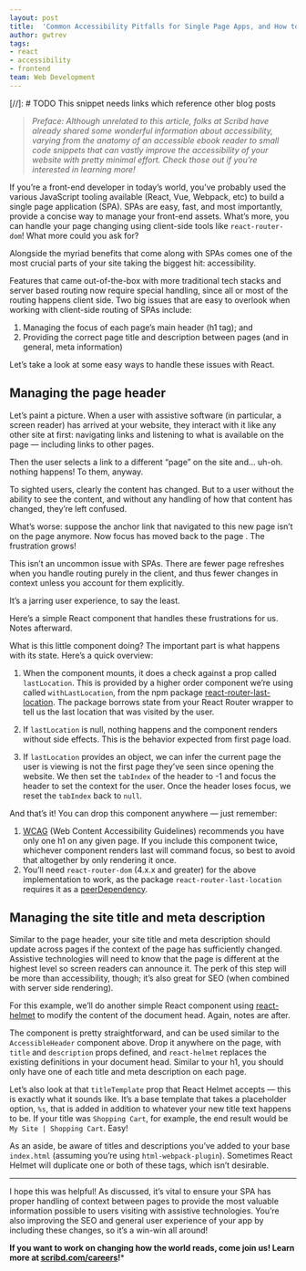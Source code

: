 ```yaml
---
layout: post
title:  'Common Accessibility Pitfalls for Single Page Apps, and How to Avoid Them'
author: gwtrev
tags:
- react
- accessibility
- frontend
team: Web Development
---
```


[//]: # TODO This snippet needs links which reference other blog posts

> *Preface: Although unrelated to this article, folks at Scribd have already
> shared some wonderful information about accessibility, varying from the
> anatomy of an accessible ebook reader to small code snippets that can vastly
> improve the accessibility of your website with pretty minimal effort. Check
> those out if you’re interested in learning more!*

If you’re a front-end developer in today’s world, you’ve probably used the
various JavaScript tooling available (React, Vue, Webpack, etc) to build a
single page application (SPA). SPAs are easy, fast, and most importantly,
provide a concise way to manage your front-end assets. What’s more, you can
handle your page changing using client-side tools like `react-router-dom`! What
more could you ask for?

Alongside the myriad benefits that come along with SPAs comes one of the most
crucial parts of your site taking the biggest hit: accessibility.

Features that came out-of-the-box with more traditional tech stacks and server
based routing now require special handling, since all or most of the routing
happens client side. Two big issues that are easy to overlook when working with
client-side routing of SPAs include:

1. Managing the focus of each page’s main header (h1 tag); and
1. Providing the correct page title and description between pages (and in general, meta information)

Let’s take a look at some easy ways to handle these issues with React.


## Managing the page header

Let’s paint a picture. When a user with assistive software (in particular, a
screen reader) has arrived at your website, they interact with it like any
other site at first: navigating links and listening to what is available on the
page — including links to other pages.

Then the user selects a link to a different “page” on the site and… uh-oh.
nothing happens! To them, anyway.

To sighted users, clearly the content has changed. But to a user without the
ability to see the content, and without any handling of how that content has
changed, they’re left confused.

What’s worse: suppose the anchor link that navigated to this new page isn’t on
the page anymore. Now focus has moved back to the page <body>. The frustration
grows!

This isn’t an uncommon issue with SPAs. There are fewer page refreshes when you
handle routing purely in the client, and thus fewer changes in context unless
you account for them explicitly.

It’s a jarring user experience, to say the least.

Here’s a simple React component that handles these frustrations for us. Notes
afterward.

What is this little component doing? The important part is what happens with
its state. Here’s a quick overview:

1. When the component mounts, it does a check against a prop called
`lastLocation`. This is provided by a higher order component we’re using called
`withLastLocation`, from the npm package
[react-router-last-location](https://www.npmjs.com/package/react-router-last-location).
The package borrows state from your React Router wrapper to tell us the last
location that was visited by the user.

1. If `lastLocation` is null, nothing happens and the component renders without
side effects. This is the behavior expected from first page load.

1. If `lastLocation` provides an object, we can infer the current page the user
is viewing is not the first page they’ve seen since opening the website. We
then set the `tabIndex` of the header to -1 and focus the header to set the
context for the user. Once the header loses focus, we reset the `tabIndex` back
to `null`.

And that’s it! You can drop this component anywhere — just remember:

1. [WCAG](https://www.w3.org/WAI/standards-guidelines/wcag/) (Web Content
Accessibility Guidelines) recommends you have only one h1 on any given page.
If you include this component twice, whichever component renders last will
command focus, so best to avoid that altogether by only rendering it once.
1. You’ll need `react-router-dom` (4.x.x and greater) for the above
implementation to work, as the package `react-router-last-location` requires it
as a [peerDependency](https://yarnpkg.com/lang/en/docs/dependency-types/).

## Managing the site title and meta description

Similar to the page header, your site title and meta description should update
across pages if the context of the page has sufficiently changed. Assistive
technologies will need to know that the page is different at the highest level
so screen readers can announce it. The perk of this step will be more than
accessibility, though; it’s also great for SEO (when combined with server side
rendering).

For this example, we’ll do another simple React component using
[react-helmet](https://www.npmjs.com/package/react-helmet) to
modify the content of the document head. Again, notes are after.

The component is pretty straightforward, and can be used similar to the
`AccessibleHeader` component above. Drop it anywhere on the page, with `title` and `description`
props defined, and `react-helmet` replaces the existing definitions
in your document head. Similar to your h1, you should only have one of each
title and meta description on each page.

Let’s also look at that `titleTemplate` prop that React Helmet accepts — this is
exactly what it sounds like. It’s a base template that takes a placeholder
option, `%s`, that is added in addition to whatever your new title text happens
to be. If your title was `Shopping Cart`, for example, the end result would be `My
Site | Shopping Cart`. Easy!

As an aside, be aware of titles and descriptions you’ve added to your base
`index.html` (assuming you’re using `html-webpack-plugin`). Sometimes React Helmet
will duplicate one or both of these tags, which isn’t desirable.

---

I hope this was helpful! As discussed, it’s vital to ensure your SPA has proper
handling of context between pages to provide the most valuable information
possible to users visiting with assistive technologies. You’re also improving
the SEO and general user experience of your app by including these changes, so
it’s a win-win all around!

**If you want to work on changing how the world reads, come join us! Learn more
at [scribd.com/careers](https://www.scribd.com/careers)!***
